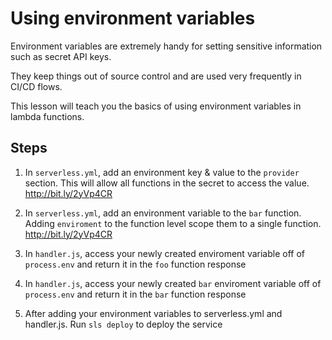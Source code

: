 # Using environment variables

Environment variables are extremely handy for setting sensitive information such as secret API keys.

They keep things out of source control and are used very frequently in CI/CD flows.

This lesson will teach you the basics of using environment variables in lambda functions.

## Steps

1. In `serverless.yml`, add an environment key & value to the `provider` section. This will allow all functions in the secret to access the value. http://bit.ly/2yVp4CR

2. In `serverless.yml`, add an environment variable to the `bar` function. Adding `enviroment` to the function level scope them to a single function. http://bit.ly/2yVp4CR

3. In `handler.js`, access your newly created enviroment variable off of `process.env` and return it in the `foo` function response

4. In `handler.js`, access your newly created `bar` enviroment variable off of `process.env` and return it in the `bar` function response

5. After adding your environment variables to serverless.yml and handler.js.
Run `sls deploy` to deploy the service
